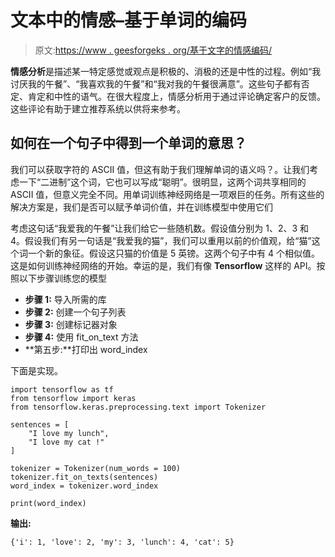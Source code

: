 # 文本中的情感–基于单词的编码

> 原文:[https://www . geesforgeks . org/基于文字的情感编码/](https://www.geeksforgeeks.org/sentiments-in-text-word-based-encodings/)

**情感分析**是描述某一特定感觉或观点是积极的、消极的还是中性的过程。例如“我讨厌我的午餐”、“我喜欢我的午餐”和“我对我的午餐很满意”。这些句子都有否定、肯定和中性的语气。在很大程度上，情感分析用于通过评论确定客户的反馈。这些评论有助于建立推荐系统以供将来参考。

## 如何在一个句子中得到一个单词的意思？

我们可以获取字符的 ASCII 值，但这有助于我们理解单词的语义吗？。让我们考虑一下“二进制”这个词，它也可以写成“聪明”。很明显，这两个词共享相同的 ASCII 值，但意义完全不同。用单词训练神经网络是一项艰巨的任务。所有这些的解决方案是，我们是否可以赋予单词价值，并在训练模型中使用它们

考虑这句话“我爱我的午餐”让我们给它一些随机数。假设值分别为 1、2、3 和 4。假设我们有另一句话是“我爱我的猫”，我们可以重用以前的价值观，给“猫”这个词一个新的象征。假设这只猫的价值是 5 英镑。这两个句子中有 4 个相似值。这是如何训练神经网络的开始。幸运的是，我们有像 **Tensorflow** 这样的 API。按照以下步骤训练您的模型

*   **步骤 1:** 导入所需的库
*   **步骤 2:** 创建一个句子列表
*   **步骤 3:** 创建标记器对象
*   **步骤 4:** 使用 fit_on_text 方法
*   **第五步:**打印出 word_index

下面是实现。

```
import tensorflow as tf
from tensorflow import keras
from tensorflow.keras.preprocessing.text import Tokenizer

sentences = [
    "I love my lunch",
    "I love my cat !"
]

tokenizer = Tokenizer(num_words = 100)
tokenizer.fit_on_texts(sentences)
word_index = tokenizer.word_index

print(word_index)
```

**输出:**

```
{'i': 1, 'love': 2, 'my': 3, 'lunch': 4, 'cat': 5}
```